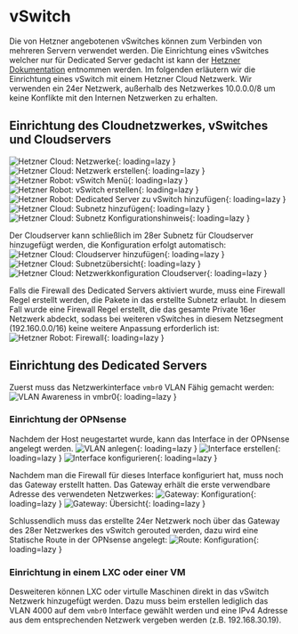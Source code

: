# vSwitch
Die von Hetzner angebotenen vSwitches können zum Verbinden von mehreren Servern verwendet werden. Die Einrichtung eines vSwitches welcher nur für Dedicated Server gedacht ist kann der [Hetzner Dokumentation](https://docs.hetzner.com/de/robot/dedicated-server/network/vswitch/) entnommen werden. Im folgenden erläutern wir die Einrichtung eines vSwitch mit einem Hetzner Cloud Netzwerk. Wir verwenden ein 24er Netzwerk, außerhalb des Netzwerkes 10.0.0.0/8 um keine Konflikte mit den Internen Netzwerken zu erhalten.

## Einrichtung des Cloudnetzwerkes, vSwitches und Cloudservers
![Hetzner Cloud: Netzwerke](../img/setup/vswitch/vswitch_create1.png?raw=true){: loading=lazy }
![Hetzner Cloud: Netzwerk erstellen](../img/setup/vswitch/vswitch_create2.png?raw=true){: loading=lazy }
![Hetzner Robot: vSwitch Menü](../img/setup/vswitch/vswitch_create3.png?raw=true){: loading=lazy }
![Hetzner Robot: vSwitch erstellen](../img/setup/vswitch/vswitch_create4.png?raw=true){: loading=lazy }
![Hetzner Robot: Dedicated Server zu vSwitch hinzufügen](../img/setup/vswitch/vswitch_create5.png?raw=true){: loading=lazy }
![Hetzner Cloud: Subnetz hinzufügen](../img/setup/vswitch/vswitch_create6.png?raw=true){: loading=lazy }
![Hetzner Cloud: Subnetz Konfigurationshinweis](../img/setup/vswitch/vswitch_create7.png?raw=true){: loading=lazy }

Der Cloudserver kann schließlich im 28er Subnetz für Cloudserver hinzugefügt werden, die Konfiguration erfolgt automatisch:
![Hetzner Cloud: Cloudserver hinzufügen](../img/setup/vswitch/vswitch_create8.png?raw=true){: loading=lazy }
![Hetzner Cloud: Subnetzübersicht](../img/setup/vswitch/vswitch_create9.png?raw=true){: loading=lazy }
![Hetzner Cloud: Netzwerkkonfiguration Cloudserver](../img/setup/vswitch/vswitch_cloudserver.png?raw=true){: loading=lazy }

Falls die Firewall des Dedicated Servers aktiviert wurde, muss eine Firewall Regel erstellt werden, die Pakete in das erstellte Subnetz erlaubt. In diesem Fall wurde eine Firewall Regel erstellt, die das gesamte Private 16er Netzwerk abdeckt, sodass bei weiteren vSwitches in diesem Netzsegment (192.160.0.0/16) keine weitere Anpassung erforderlich ist: 
![Hetzner Robot: Firewall](../img/setup/vswitch/vswitch_firewall.png?raw=true){: loading=lazy }

## Einrichtung des Dedicated Servers
Zuerst muss das Netzwerkinterface `vmbr0` VLAN Fähig gemacht werden:
![VLAN Awareness in `vmbr0`](../img/setup/vswitch/vswitch_pve_vlan_aware.png?raw=true){: loading=lazy }


### Einrichtung der OPNsense
Nachdem der Host neugestartet wurde, kann das Interface in der OPNsense angelegt werden.
![VLAN anlegen](../img/setup/vswitch/vswitch_opnsense_interface1.png?raw=true){: loading=lazy }
![Interface erstellen](../img/setup/vswitch/vswitch_opnsense_interface2.png?raw=true){: loading=lazy }
![Interface konfigurieren](../img/setup/vswitch/vswitch_opnsense_interface3.png?raw=true){: loading=lazy }

Nachdem man die Firewall für dieses Interface konfiguriert hat, muss noch das Gateway erstellt hatten. Das Gateway erhält die erste verwendbare Adresse des verwendeten Netzwerkes:
![Gateway: Konfiguration](../img/setup/vswitch/vswitch_opnsense_gateway1.png?raw=true){: loading=lazy }
![Gateway: Übersicht](../img/setup/vswitch/vswitch_opnsense_gateway2.png?raw=true){: loading=lazy }

Schlussendlich muss das erstellte 24er Netzwerk noch über das Gateway des 28er Netzwerkes des vSwitch gerouted werden, dazu wird eine Statische Route in der OPNsense angelegt:
![Route: Konfiguration](../img/setup/vswitch/vswitch_opnsense_route.png?raw=true){: loading=lazy }

### Einrichtung in einem LXC oder einer VM
Desweiteren können LXC oder virtulle Maschinen direkt in das vSwitch Netzwerk hinzugefügt werden. Dazu muss beim erstellen lediglich das VLAN 4000 auf dem `vmbr0` Interface gewählt werden 
und eine IPv4 Adresse aus dem entsprechenden Netzwerk vergeben werden (z.B. 192.168.30.19).
